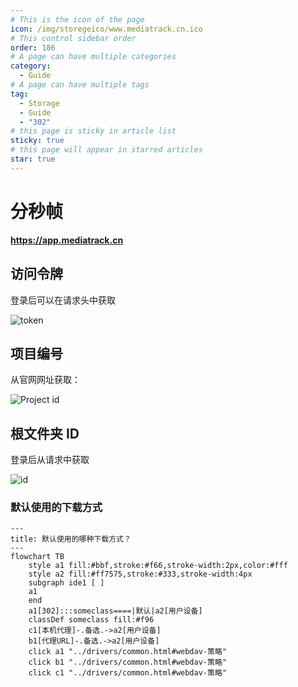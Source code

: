 ```yaml
---
# This is the icon of the page
icon: /img/storegeico/www.mediatrack.cn.ico
# This control sidebar order
order: 186
# A page can have multiple categories
category:
  - Guide
# A page can have multiple tags
tag:
  - Storage
  - Guide
  - "302"
# this page is sticky in article list
sticky: true
# this page will appear in starred articles
star: true
---
```


# 分秒帧

**https://app.mediatrack.cn**

## **访问令牌**

登录后可以在请求头中获取

![token](/img/drivers/mediatrack-token.png)

## **项目编号**

从官网网址获取：

![Project id](/img/drivers/mediatrack-projectid.png)

## **根文件夹 ID**

登录后从请求中获取

![id](/img/drivers/mediatrack-rootid.png)



### **默认使用的下载方式**

```mermaid
---
title: 默认使用的哪种下载方式？
---
flowchart TB
    style a1 fill:#bbf,stroke:#f66,stroke-width:2px,color:#fff
    style a2 fill:#ff7575,stroke:#333,stroke-width:4px
    subgraph ide1 [ ]
    a1
    end
    a1[302]:::someclass====|默认|a2[用户设备]
    classDef someclass fill:#f96
    c1[本机代理]-.备选.->a2[用户设备]
    b1[代理URL]-.备选.->a2[用户设备]
    click a1 "../drivers/common.html#webdav-策略"
    click b1 "../drivers/common.html#webdav-策略"
    click c1 "../drivers/common.html#webdav-策略"
```